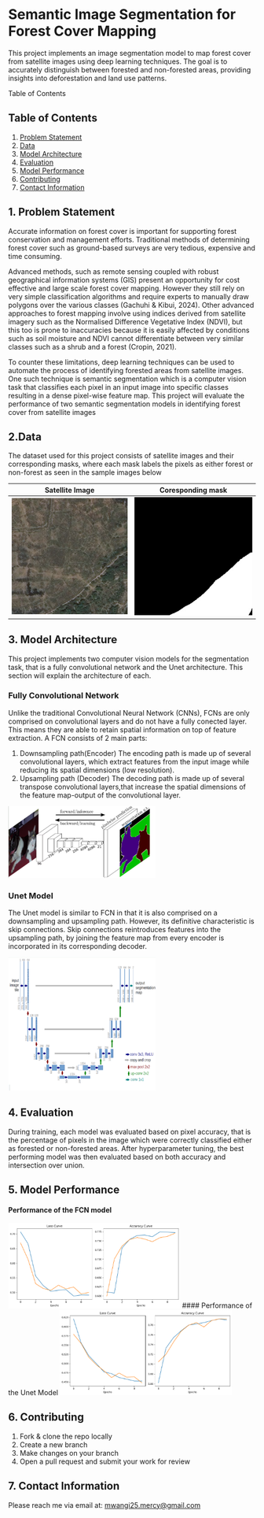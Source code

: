 # Semantic Image Segmentation for Forest Cover Mapping
This project implements an image segmentation model to map forest cover from satellite images using deep learning techniques. The goal is to accurately distinguish between forested and non-forested areas, providing insights into deforestation and land use patterns.

Table of Contents
## Table of Contents
1. [Problem Statement](#problem-statement)
2. [Data](#data)
3. [Model Architecture](#model-architecture)
4. [Evaluation](#evaluation)
5. [Model Performance](#model-performance)
6. [Contributing](#contributing)
7. [Contact Information](#contact-information)

## 1. Problem Statement
  Accurate information on forest cover is important for supporting forest conservation and management efforts. Traditional methods of determining forest cover such as ground-based surveys are very tedious, expensive and time consuming.
  
  Advanced methods, such as remote sensing coupled with robust geographical information systems (GIS) present an opportunity for cost effective and large scale forest cover mapping. However they still rely on very simple classification algorithms and require experts to manually draw polygons over the various classes (Gachuhi & Kibui, 2024). Other advanced approaches to forest mapping involve using indices derived from satellite imagery such as the Normalised Difference Vegetative Index (NDVI), but this too is prone to inaccuracies because it is easily affected by conditions such as soil moisture and NDVI cannot differentiate between very similar classes such as  a shrub and a forest (Cropin, 2021).
  
  To counter these limitations, deep learning techniques can be used to automate the process of identifying forested areas from satellite images. One such technique is semantic segmentation which is a computer vision task that classifies each pixel in an input image into specific classes resulting in a dense pixel-wise feature map.
This project will evaluate the performance of two semantic segmentation models in identifying forest cover from satellite images

## 2.Data
The dataset used for this project consists of satellite images and their corresponding masks, where each mask labels the pixels as either forest or non-forest as seen in the sample images below

| Satellite Image | Coresponding mask |
|:--------------:|:--------------:|
| ![Satellite Image](./images/134465_sat_41.jpg) | ![Annotated mask with forest and non-forest area](./masks/134465_mask_41.jpg) |

## 3. Model Architecture
This project implements two computer vision models for the segmentation task, that is a fully convolutional network and the Unet architecture. This section will explain the architecture of each.

### Fully Convolutional Network
Unlike the traditional Convolutional Neural Network (CNNs), FCNs are only comprised on convolutional layers and do not have a fully conected layer. This means they are able to retain spatial information on top of feature extraction.
A FCN consists of 2 main parts:
1. Downsampling path(Encoder)
The encoding path is made up of several convolutional layers, which extract features from the input image while reducing its spatial dimensions (low resolution).
3. Upsampling path (Decoder)
The decoding path is made up of several transpose convolutional layers,that increase the spatial dimensions of the feature map-output of the convolutional layer.


 <img src="./Results/FCN_image.png" alt="FCN Model Architecture" width="300"/>

### Unet Model
The Unet model is similar to FCN in that it is also comprised on a downsampling and upsampling path. However, its definitive characteristic is skip connections. Skip connections reintroduces features into the upsampling path, by joining the feature map from every encoder is incorporated in its corresponding decoder.

 <img src="./Results/unet_image.png" alt="U Net Model Architecture" width="300"/>
 
## 4. Evaluation 
During training, each model was evaluated based on pixel accuracy, that is the percentage of pixels in the image which were correctly classified either as forested or non-forested areas. After hyperparameter tuning, the best performing model was then evaluated based on both accuracy and intersection over union.

## 5. Model Performance
#### Performance of the FCN model
 <img src="./Results/FCN_learningcurves.png" alt="Learning curve of the FCN" width="350"/>
#### Performance of the Unet Model
<img src="./Results/Unet_learningcurves.png" alt="Learning curve of the FCN" width="350"/>

## 6. Contributing
1. Fork & clone the repo locally
2. Create a new branch
3. Make changes on your branch
4. Open a pull request and submit your work for review
   
## 7. Contact Information
Please reach me via email at: mwangi25.mercy@gmail.com




